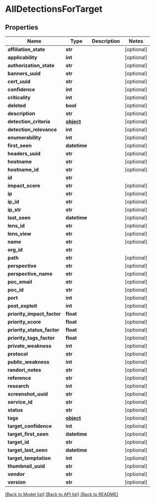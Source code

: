 # AllDetectionsForTarget

## Properties
Name | Type | Description | Notes
------------ | ------------- | ------------- | -------------
**affiliation_state** | **str** |  | [optional] 
**applicability** | **int** |  | [optional] 
**authorization_state** | **str** |  | [optional] 
**banners_uuid** | **str** |  | [optional] 
**cert_uuid** | **str** |  | [optional] 
**confidence** | **int** |  | [optional] 
**criticality** | **int** |  | [optional] 
**deleted** | **bool** |  | [optional] 
**description** | **str** |  | [optional] 
**detection_criteria** | [**object**](.md) |  | [optional] 
**detection_relevance** | **int** |  | [optional] 
**enumerability** | **int** |  | [optional] 
**first_seen** | **datetime** |  | [optional] 
**headers_uuid** | **str** |  | [optional] 
**hostname** | **str** |  | [optional] 
**hostname_id** | **str** |  | [optional] 
**id** | **str** |  | 
**impact_score** | **str** |  | [optional] 
**ip** | **str** |  | [optional] 
**ip_id** | **str** |  | [optional] 
**ip_str** | **str** |  | [optional] 
**last_seen** | **datetime** |  | [optional] 
**lens_id** | **str** |  | [optional] 
**lens_view** | **str** |  | [optional] 
**name** | **str** |  | [optional] 
**org_id** | **str** |  | 
**path** | **str** |  | [optional] 
**perspective** | **str** |  | [optional] 
**perspective_name** | **str** |  | [optional] 
**poc_email** | **str** |  | [optional] 
**poc_id** | **str** |  | [optional] 
**port** | **int** |  | [optional] 
**post_exploit** | **int** |  | [optional] 
**priority_impact_factor** | **float** |  | [optional] 
**priority_score** | **float** |  | [optional] 
**priority_status_factor** | **float** |  | [optional] 
**priority_tags_factor** | **float** |  | [optional] 
**private_weakness** | **int** |  | [optional] 
**protocol** | **str** |  | [optional] 
**public_weakness** | **int** |  | [optional] 
**randori_notes** | **str** |  | [optional] 
**reference** | **str** |  | [optional] 
**research** | **int** |  | [optional] 
**screenshot_uuid** | **str** |  | [optional] 
**service_id** | **str** |  | [optional] 
**status** | **str** |  | [optional] 
**tags** | [**object**](.md) |  | [optional] 
**target_confidence** | **int** |  | [optional] 
**target_first_seen** | **datetime** |  | [optional] 
**target_id** | **str** |  | [optional] 
**target_last_seen** | **datetime** |  | [optional] 
**target_temptation** | **int** |  | [optional] 
**thumbnail_uuid** | **str** |  | [optional] 
**vendor** | **str** |  | [optional] 
**version** | **str** |  | [optional] 

[[Back to Model list]](../README.md#documentation-for-models) [[Back to API list]](../README.md#documentation-for-api-endpoints) [[Back to README]](../README.md)


